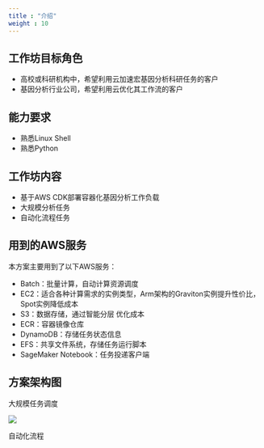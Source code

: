 ```yaml
---
title : "介绍"
weight : 10
---
```


## 工作坊目标角色
- 高校或科研机构中，希望利用云加速宏基因分析科研任务的客户
- 基因分析行业公司，希望利用云优化其工作流的客户

## 能力要求
- 熟悉Linux Shell
- 熟悉Python

## 工作坊内容
- 基于AWS CDK部署容器化基因分析工作负载
- 大规模分析任务
- 自动化流程任务

## 用到的AWS服务
本方案主要用到了以下AWS服务：
- Batch：批量计算，自动计算资源调度
- EC2：适合各种计算需求的实例类型，Arm架构的Graviton实例提升性价比，Spot实例降低成本
- S3：数据存储，通过智能分层 优化成本
- ECR：容器镜像仓库
- DynamoDB：存储任务状态信息
- EFS：共享文件系统，存储任务运行脚本
- SageMaker Notebook：任务投递客户端

## 方案架构图

大规模任务调度

![](/static/arch-large-scale.png)

自动化流程